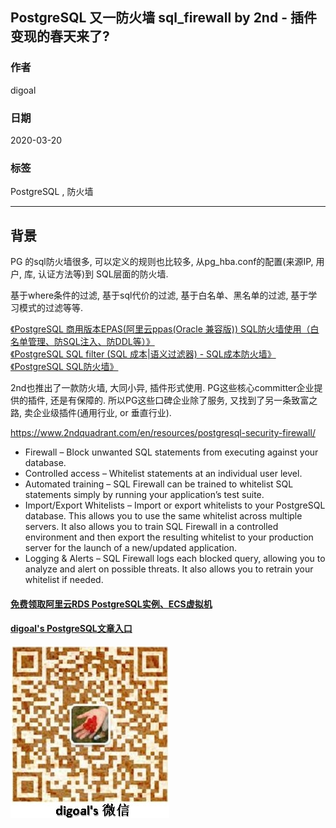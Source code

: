 ## PostgreSQL 又一防火墙 sql_firewall by 2nd - 插件变现的春天来了?  
        
### 作者                                                                        
digoal                                                                                                                 
                          
### 日期                                                                                                                 
2020-03-20                                                                                                             
                                                                                                                 
### 标签                                                                                                                 
PostgreSQL , 防火墙  
                     
----               
                          
## 背景      
PG 的sql防火墙很多, 可以定义的规则也比较多, 从pg_hba.conf的配置(来源IP, 用户, 库, 认证方法等)到 SQL层面的防火墙.  
  
基于where条件的过滤, 基于sql代价的过滤, 基于白名单、黑名单的过滤, 基于学习模式的过滤等等.  
  
[《PostgreSQL 商用版本EPAS(阿里云ppas(Oracle 兼容版)) SQL防火墙使用（白名单管理、防SQL注入、防DDL等）》](../201801/20180116_02.md)   
[《PostgreSQL SQL filter (SQL 成本|语义过滤器) - SQL成本防火墙》](../201801/20180111_01.md)    
[《PostgreSQL SQL防火墙》](../201708/20170807_02.md)    
  
2nd也推出了一款防火墙, 大同小异, 插件形式使用. PG这些核心committer企业提供的插件, 还是有保障的. 所以PG这些口碑企业除了服务, 又找到了另一条致富之路, 卖企业级插件(通用行业, or 垂直行业).   
  
https://www.2ndquadrant.com/en/resources/postgresql-security-firewall/  
  
- Firewall – Block unwanted SQL statements from executing against your database.  
- Controlled access – Whitelist statements at an individual user level.  
- Automated training – SQL Firewall can be trained to whitelist SQL statements simply by running your application’s test suite.  
- Import/Export Whitelists – Import or export whitelists to your PostgreSQL database. This allows you to use the same whitelist across multiple servers. It also allows you to train SQL Firewall in a controlled environment and then export the resulting whitelist to your production server for the launch of a new/updated application.  
- Logging & Alerts – SQL Firewall logs each blocked query, allowing you to analyze and alert on possible threats. It also allows you to retrain your whitelist if needed.  
    
  
#### [免费领取阿里云RDS PostgreSQL实例、ECS虚拟机](https://www.aliyun.com/database/postgresqlactivity "57258f76c37864c6e6d23383d05714ea")
  
  
#### [digoal's PostgreSQL文章入口](https://github.com/digoal/blog/blob/master/README.md "22709685feb7cab07d30f30387f0a9ae")
  
  
![digoal's weixin](../pic/digoal_weixin.jpg "f7ad92eeba24523fd47a6e1a0e691b59")
  
